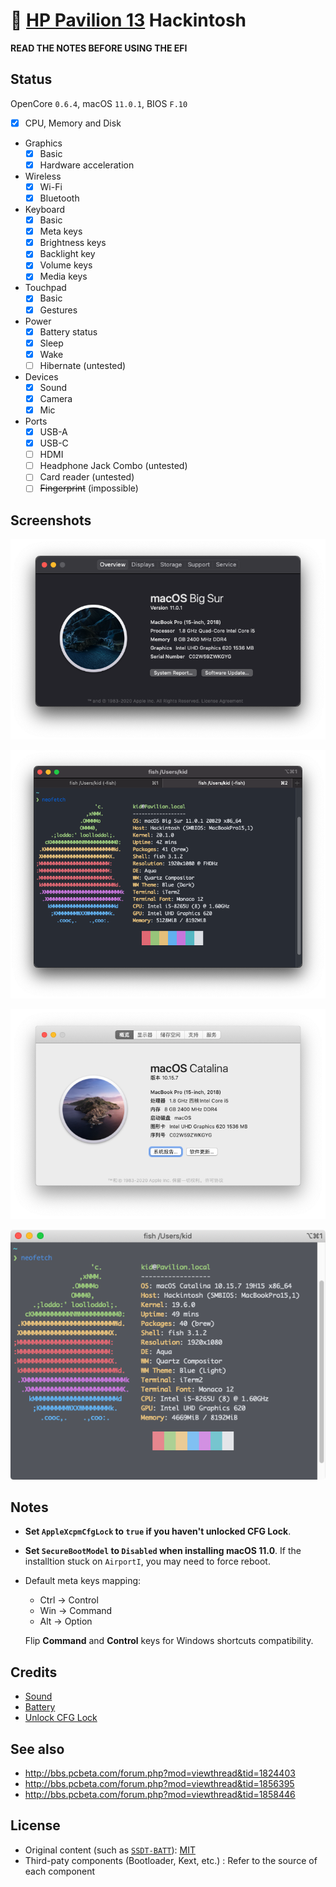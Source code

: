 # 🍎 [HP Pavilion 13](https://support.hp.com/us-en/document/c06145752) Hackintosh

**READ THE NOTES BEFORE USING THE EFI**

## Status

OpenCore `0.6.4`, macOS `11.0.1`, BIOS `F.10`

- [x]  CPU, Memory and Disk
- Graphics
    - [x]  Basic
    - [x]  Hardware acceleration
- Wireless
    - [x]  Wi-Fi
    - [x]  Bluetooth
- Keyboard
    - [x]  Basic
    - [x]  Meta keys
    - [x]  Brightness keys
    - [x]  Backlight key
    - [x]  Volume keys
    - [x]  Media keys
- Touchpad
    - [x]  Basic
    - [x]  Gestures
- Power
    - [x]  Battery status
    - [x]  Sleep
    - [x]  Wake
    - [ ]  Hibernate (untested)
- Devices
    - [x]  Sound
    - [x]  Camera
    - [x]  Mic
- Ports
    - [x]  USB-A
    - [x]  USB-C
    - [ ]  HDMI
    - [ ]  Headphone Jack Combo (untested)
    - [ ]  Card reader (untested)
    - [ ]  ~~Fingerprint~~ (impossible)

## Screenshots

![Screenshot 1 of macOS 11.0](Screenshots/11.0-1.png)

![Screenshot 2 of macOS 11.0](Screenshots/11.0-2.png)

![Screenshot 1 of macOS 10.15](Screenshots/10.15-1.png)

![Screenshot 2 of macOS 10.15](Screenshots/10.15-2.png)

## Notes

- **Set `AppleXcpmCfgLock` to `true` if you haven't unlocked CFG Lock**.
- **Set `SecureBootModel` to `Disabled` when installing macOS 11.0**. If the installtion stuck on `AirportI`, you may need to force reboot.
- Default meta keys mapping:

  - Ctrl → Control
  - Win → Command
  - Alt → Option
  
  Flip **Command** and **Control** keys for Windows shortcuts compatibility.

## Credits

- [Sound](https://github.com/insanelydeepak/cloverHDA-for-Mac-OS-Sierra-10.12/issues/27#issuecomment-318953631)
- [Battery](https://github.com/the-eric-kwok/HP-Pavillion-bc015tx-Hackintosh/blob/682a675d778ad03faae3984913871c7b3648410b/SSDT/SSDT-BatteryFix-bc015tx.dsl)
- [Unlock CFG Lock](https://zhuanlan.zhihu.com/p/121655468)

## See also

- http://bbs.pcbeta.com/forum.php?mod=viewthread&tid=1824403
- http://bbs.pcbeta.com/forum.php?mod=viewthread&tid=1856395
- http://bbs.pcbeta.com/forum.php?mod=viewthread&tid=1858446

## License

- Original content (such as [`SSDT-BATT`](Source/SSDT-BATT.dsl)): [MIT](https://opensource.org/licenses/MIT)
- Third-paty components (Bootloader, Kext, etc.) : Refer to the source of each component

